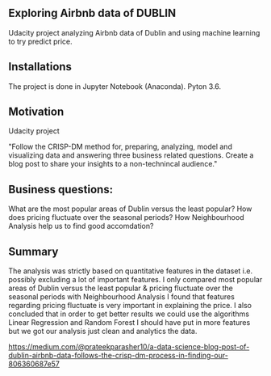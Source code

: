 ## Exploring Airbnb data of DUBLIN
Udacity project analyzing Airbnb data of Dublin and using machine learning to try predict price.

## Installations
The project is done in Jupyter Notebook (Anaconda). Pyton 3.6.

## Motivation
Udacity project

"Follow the CRISP-DM method for, preparing, analyzing, model and visualizing data and answering three business related questions. Create a blog post to share your insights to a non-technincal audience."

## Business questions:

What are the most popular areas of Dublin versus the least popular?
How does pricing fluctuate over the seasonal periods?
How Neighbourhood Analysis help us to find good accomdation?


## Summary
The analysis was strictly based on quantitative features in the dataset i.e. possibly excluding a lot of important features. I only compared most popular areas of Dublin versus the least popular &  pricing fluctuate over the seasonal periods with Neighbourhood Analysis
I found that features regarding pricing fluctuate is very important in explaining the price. I also concluded that in order to get better results we could use the algorithms Linear Regression and Random Forest I should have put in more features but we got our analysis just clean and analytics the data.


https://medium.com/@prateekparasher10/a-data-science-blog-post-of-dublin-airbnb-data-follows-the-crisp-dm-process-in-finding-our-806360687e57
